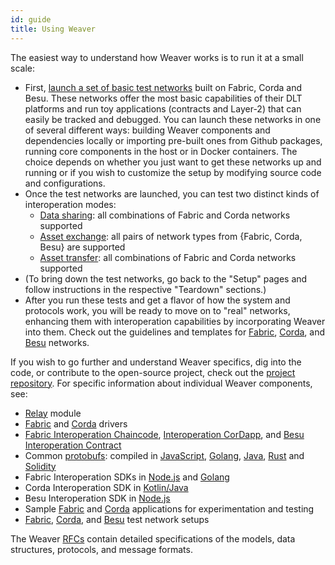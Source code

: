 ```yaml
---
id: guide
title: Using Weaver
---
```


<!--
 Copyright IBM Corp. All Rights Reserved.

 SPDX-License-Identifier: CC-BY-4.0
 -->

The easiest way to understand how Weaver works is to run it at a small scale:
- First, [launch a set of basic test networks](./test-network/overview.md) built on Fabric, Corda and Besu. These networks offer the most basic capabilities of their DLT platforms and run toy applications (contracts and Layer-2) that can easily be tracked and debugged. You can launch these networks in one of several different ways: building Weaver components and dependencies locally or importing pre-built ones from Github packages, running core components in the host or in Docker containers. The choice depends on whether you just want to get these networks up and running or if you wish to customize the setup by modifying source code and configurations.
- Once the test networks are launched, you can test two distinct kinds of interoperation modes:
  * [Data sharing](./interop/data-sharing.md): all combinations of Fabric and Corda networks supported
  * [Asset exchange](./interop/asset-exchange/overview.md): all pairs of network types from {Fabric, Corda, Besu} are supported
  * [Asset transfer](./interop/asset-transfer.md): all combinations of Fabric and Corda networks supported
- (To bring down the test networks, go back to the "Setup" pages and follow instructions in the respective "Teardown" sections.)
- After you run these tests and get a flavor of how the system and protocols work, you will be ready to move on to "real" networks, enhancing them with interoperation capabilities by incorporating Weaver into them. Check out the guidelines and templates for [Fabric](./enabling-weaver-network/fabric.md), [Corda](./enabling-weaver-network/corda.md), and [Besu](./enabling-weaver-network/besu.md) networks.

If you wish to go further and understand Weaver specifics, dig into the code, or contribute to the open-source project, check out the [project repository](https://github.com/hyperledger/cacti/weaver). For specific information about individual Weaver components, see:
- [Relay](https://github.com/hyperledger/cacti/blob/main/weaver/core/relay/README.md) module
- [Fabric](https://github.com/hyperledger/cacti/blob/main/weaver/core/drivers/fabric-driver/readme.md) and [Corda](https://github.com/hyperledger/cacti/blob/main/weaver/core/drivers/corda-driver/README.md) drivers
- [Fabric Interoperation Chaincode](https://github.com/hyperledger/cacti/blob/main/weaver/core/network/fabric-interop-cc/README.md), [Interoperation CorDapp](https://github.com/hyperledger/cacti/blob/main/weaver/core/network/corda-interop-app/README.md), and [Besu Interoperation Contract](https://github.com/hyperledger/cacti/blob/main/weaver/core/network/besu/README.md)
- Common [protobufs](https://github.com/hyperledger/cacti/tree/main/weaver/common/protos): compiled in [JavaScript](https://github.com/hyperledger/cacti/blob/main/weaver/common/protos-js/README.md), [Golang](https://github.com/hyperledger/cacti/blob/main/weaver/common/protos-go/README.md), [Java](https://github.com/hyperledger/cacti/blob/main/weaver/common/protos-java-kt/README.md), [Rust](https://github.com/hyperledger/cacti/blob/main/weaver/common/protos-rs/README.md) and [Solidity](https://github.com/hyperledger/cacti/blob/main/weaver/common/protos-sol/README.md)
- Fabric Interoperation SDKs in [Node.js](https://github.com/hyperledger/cacti/blob/main/weaver/sdks/fabric/interoperation-node-sdk/README.md) and [Golang](https://github.com/hyperledger/cacti/blob/main/weaver/sdks/fabric/go-sdk/readme.md)
- Corda Interoperation SDK in [Kotlin/Java](https://github.com/hyperledger/cacti/blob/main/weaver/sdks/corda/README.md) 
- Besu Interoperation SDK in [Node.js](https://github.com/hyperledger/cacti/blob/main/weaver/sdks/besu/interoperation-node-sdk/README.md) 
- Sample [Fabric](https://github.com/hyperledger/cacti/tree/main/weaver/samples/fabric) and [Corda](https://github.com/hyperledger/cacti/tree/main/weaver/samples/corda) applications for experimentation and testing
- [Fabric](https://github.com/hyperledger/cacti/blob/main/weaver/tests/network-setups/fabric/dev/README.md), [Corda](https://github.com/hyperledger/cacti/blob/main/weaver/tests/network-setups/corda/README.md), and [Besu](https://github.com/hyperledger/cacti/blob/main/weaver/tests/network-setups/besu/README.md) test network setups

The Weaver [RFCs](https://github.com/hyperledger/cacti/blob/main/weaver/rfcs/README.md) contain detailed specifications of the models, data structures, protocols, and message formats.
